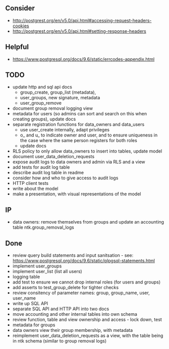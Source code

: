 
## Consider
- http://postgrest.org/en/v5.0/api.html#accessing-request-headers-cookies
- http://postgrest.org/en/v5.0/api.html#setting-response-headers

## Helpful
- https://www.postgresql.org/docs/9.6/static/errcodes-appendix.html

## TODO
- update http and sql api docs
    - group_create, group_list (metadata),
    - user_groups, new signature, metadata
    - user_group_remove
- document group removal logging view
- metadata for users (so admins can sort and search on this when creating groups), update docs
- separate registration functions for data_owners and data_users
    - use user_create internally, adapt privileges
    - o_ and u_ to indicate owner and user, and to ensure uniqueness in the case where the same person registers for both roles
    - update docs
- RLS policy to only allow data_owners to insert into tables, update model
- document user_data_deletion_requests
- expose audit logs to data owners and admin via RLS and a view
- add tests for audit log table
- describe audit log table in readme
- consider how and who to give access to audit logs
- HTTP client tests
- write about the model
- make a presentation, with visual representations of the model

## IP
- data owners: remove themselves from groups and update an accounting table ntk.group_removal_logs

## Done
- review query build statements and input sanitsation - see: https://www.postgresql.org/docs/9.6/static/plpgsql-statements.html
- implement user_groups
- implement user_list (list all users)
- logging table
- add test to ensure we cannot drop internal roles (for users and groups)
- add asserts to test_group_delete for tighter checks
- review consitency of parameter names: group, group_name, user, user_name
- write up SQL API
- separate SQL API and HTTP API into two docs
- move accounting and other internal tables into own schema
- review function, table and view ownership and access - lock down, test
- metadata for groups
- data owners view their group membership, with metadata
- reimplement user_data_deletion_requests as a view, with the table being in ntk schema (similar to group removal logs)
